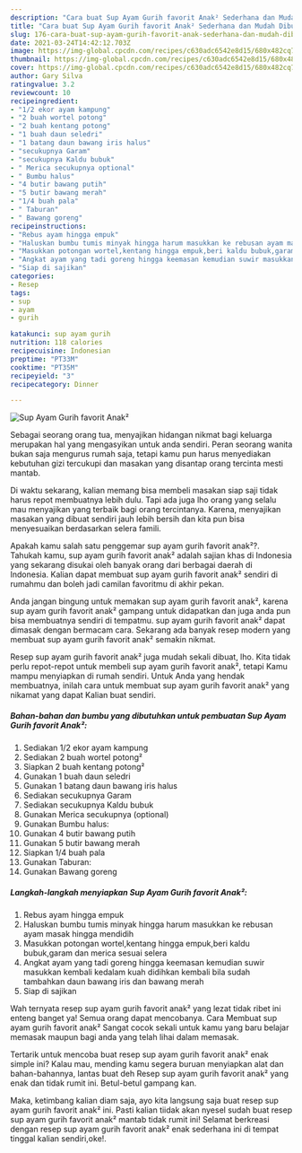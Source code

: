 ```yaml
---
description: "Cara buat Sup Ayam Gurih favorit Anak² Sederhana dan Mudah Dibuat"
title: "Cara buat Sup Ayam Gurih favorit Anak² Sederhana dan Mudah Dibuat"
slug: 176-cara-buat-sup-ayam-gurih-favorit-anak-sederhana-dan-mudah-dibuat
date: 2021-03-24T14:42:12.703Z
image: https://img-global.cpcdn.com/recipes/c630adc6542e8d15/680x482cq70/sup-ayam-gurih-favorit-anak-foto-resep-utama.jpg
thumbnail: https://img-global.cpcdn.com/recipes/c630adc6542e8d15/680x482cq70/sup-ayam-gurih-favorit-anak-foto-resep-utama.jpg
cover: https://img-global.cpcdn.com/recipes/c630adc6542e8d15/680x482cq70/sup-ayam-gurih-favorit-anak-foto-resep-utama.jpg
author: Gary Silva
ratingvalue: 3.2
reviewcount: 10
recipeingredient:
- "1/2 ekor ayam kampung"
- "2 buah wortel potong"
- "2 buah kentang potong"
- "1 buah daun seledri"
- "1 batang daun bawang iris halus"
- "secukupnya Garam"
- "secukupnya Kaldu bubuk"
- " Merica secukupnya optional"
- " Bumbu halus"
- "4 butir bawang putih"
- "5 butir bawang merah"
- "1/4 buah pala"
- " Taburan"
- " Bawang goreng"
recipeinstructions:
- "Rebus ayam hingga empuk"
- "Haluskan bumbu tumis minyak hingga harum masukkan ke rebusan ayam masak hingga mendidih"
- "Masukkan potongan wortel,kentang hingga empuk,beri kaldu bubuk,garam dan merica sesuai selera"
- "Angkat ayam yang tadi goreng hingga keemasan kemudian suwir masukkan kembali kedalam kuah didihkan kembali bila sudah tambahkan daun bawang iris dan bawang merah"
- "Siap di sajikan"
categories:
- Resep
tags:
- sup
- ayam
- gurih

katakunci: sup ayam gurih 
nutrition: 118 calories
recipecuisine: Indonesian
preptime: "PT33M"
cooktime: "PT35M"
recipeyield: "3"
recipecategory: Dinner

---
```



![Sup Ayam Gurih favorit Anak²](https://img-global.cpcdn.com/recipes/c630adc6542e8d15/680x482cq70/sup-ayam-gurih-favorit-anak-foto-resep-utama.jpg)

Sebagai seorang orang tua, menyajikan hidangan nikmat bagi keluarga merupakan hal yang mengasyikan untuk anda sendiri. Peran seorang  wanita bukan saja mengurus rumah saja, tetapi kamu pun harus menyediakan kebutuhan gizi tercukupi dan masakan yang disantap orang tercinta mesti mantab.

Di waktu  sekarang, kalian memang bisa membeli masakan siap saji tidak harus repot membuatnya lebih dulu. Tapi ada juga lho orang yang selalu mau menyajikan yang terbaik bagi orang tercintanya. Karena, menyajikan masakan yang dibuat sendiri jauh lebih bersih dan kita pun bisa menyesuaikan berdasarkan selera famili. 



Apakah kamu salah satu penggemar sup ayam gurih favorit anak²?. Tahukah kamu, sup ayam gurih favorit anak² adalah sajian khas di Indonesia yang sekarang disukai oleh banyak orang dari berbagai daerah di Indonesia. Kalian dapat membuat sup ayam gurih favorit anak² sendiri di rumahmu dan boleh jadi camilan favoritmu di akhir pekan.

Anda jangan bingung untuk memakan sup ayam gurih favorit anak², karena sup ayam gurih favorit anak² gampang untuk didapatkan dan juga anda pun bisa membuatnya sendiri di tempatmu. sup ayam gurih favorit anak² dapat dimasak dengan bermacam cara. Sekarang ada banyak resep modern yang membuat sup ayam gurih favorit anak² semakin nikmat.

Resep sup ayam gurih favorit anak² juga mudah sekali dibuat, lho. Kita tidak perlu repot-repot untuk membeli sup ayam gurih favorit anak², tetapi Kamu mampu menyiapkan di rumah sendiri. Untuk Anda yang hendak membuatnya, inilah cara untuk membuat sup ayam gurih favorit anak² yang nikamat yang dapat Kalian buat sendiri.

<!--inarticleads1-->

##### Bahan-bahan dan bumbu yang dibutuhkan untuk pembuatan Sup Ayam Gurih favorit Anak²:

1. Sediakan 1/2 ekor ayam kampung
1. Sediakan 2 buah wortel potong²
1. Siapkan 2 buah kentang potong²
1. Gunakan 1 buah daun seledri
1. Gunakan 1 batang daun bawang iris halus
1. Sediakan secukupnya Garam
1. Sediakan secukupnya Kaldu bubuk
1. Gunakan  Merica secukupnya (optional)
1. Gunakan  Bumbu halus:
1. Gunakan 4 butir bawang putih
1. Gunakan 5 butir bawang merah
1. Siapkan 1/4 buah pala
1. Gunakan  Taburan:
1. Gunakan  Bawang goreng




<!--inarticleads2-->

##### Langkah-langkah menyiapkan Sup Ayam Gurih favorit Anak²:

1. Rebus ayam hingga empuk
1. Haluskan bumbu tumis minyak hingga harum masukkan ke rebusan ayam masak hingga mendidih
1. Masukkan potongan wortel,kentang hingga empuk,beri kaldu bubuk,garam dan merica sesuai selera
1. Angkat ayam yang tadi goreng hingga keemasan kemudian suwir masukkan kembali kedalam kuah didihkan kembali bila sudah tambahkan daun bawang iris dan bawang merah
1. Siap di sajikan




Wah ternyata resep sup ayam gurih favorit anak² yang lezat tidak ribet ini enteng banget ya! Semua orang dapat mencobanya. Cara Membuat sup ayam gurih favorit anak² Sangat cocok sekali untuk kamu yang baru belajar memasak maupun bagi anda yang telah lihai dalam memasak.

Tertarik untuk mencoba buat resep sup ayam gurih favorit anak² enak simple ini? Kalau mau, mending kamu segera buruan menyiapkan alat dan bahan-bahannya, lantas buat deh Resep sup ayam gurih favorit anak² yang enak dan tidak rumit ini. Betul-betul gampang kan. 

Maka, ketimbang kalian diam saja, ayo kita langsung saja buat resep sup ayam gurih favorit anak² ini. Pasti kalian tiidak akan nyesel sudah buat resep sup ayam gurih favorit anak² mantab tidak rumit ini! Selamat berkreasi dengan resep sup ayam gurih favorit anak² enak sederhana ini di tempat tinggal kalian sendiri,oke!.

